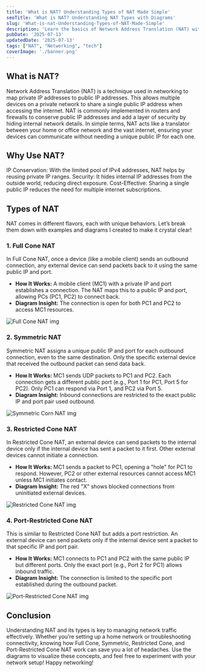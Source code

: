 ```yaml
---
title: 'What is NAT? Understanding Types of NAT Made Simple'
seoTitle: 'What is NAT? Understanding NAT Types with Diagrams'
slug: 'What-is-nat-Understanding-Types-of-NAT-Made-Simple'
description: 'Learn the basics of Network Address Translation (NAT) with this easy guide, covering its importance and four types—Full Cone, Symmetric, Restricted Cone, and Port-Restricted Cone NAT—with custom diagrams!'
pubDate: '2025-07-13'
updatedDate: '2025-07-13'
tags: ["NAT", "Networking", "tech"]
coverImage: './banner.png'
---
```


## What is NAT?
Network Address Translation (NAT) is a technique used in networking to map private IP addresses to public IP addresses. This allows multiple devices on a private network to share a single public IP address when accessing the internet. NAT is commonly implemented in routers and firewalls to conserve public IP addresses and add a layer of security by hiding internal network details.
In simple terms, NAT acts like a translator between your home or office network and the vast internet, ensuring your devices can communicate without needing a unique public IP for each one.
## Why Use NAT?

IP Conservation: With the limited pool of IPv4 addresses, NAT helps by reusing private IP ranges.
Security: It hides internal IP addresses from the outside world, reducing direct exposure.
Cost-Effective: Sharing a single public IP reduces the need for multiple internet subscriptions.

## Types of NAT
NAT comes in different flavors, each with unique behaviors. Let’s break them down with examples and diagrams I created to make it crystal clear!
### **1. Full Cone NAT**
In Full Cone NAT, once a device (like a mobile client) sends an outbound connection, any external device can send packets back to it using the same public IP and port.

- **How It Works:** A mobile client (MC1) with a private IP and port establishes a connection. The NAT maps this to a public IP and port, allowing PCs (PC1, PC2) to connect back.
- **Diagram Insight:** The connection is open for both PC1 and PC2 to access MC1 resources.

![Full Cone NAT img](https://dev-to-uploads.s3.amazonaws.com/uploads/articles/8yc5rjobsv2m5elhi828.png)

### **2. Symmetric NAT**
Symmetric NAT assigns a unique public IP and port for each outbound connection, even to the same destination. Only the specific external device that received the outbound packet can send data back.

- **How It Works:** MC1 sends UDP packets to PC1 and PC2. Each connection gets a different public port (e.g., Port 1 for PC1, Port 5 for PC2). Only PC1 can respond via Port 1, and PC2 via Port 5.
- **Diagram Insight:** Inbound connections are restricted to the exact public IP and port pair used outbound.

![Symmetric Corn NAT img](https://dev-to-uploads.s3.amazonaws.com/uploads/articles/73ygyok6xc7ngnxl8wyh.png)

### **3. Restricted Cone NAT**
In Restricted Cone NAT, an external device can send packets to the internal device only if the internal device has sent a packet to it first. Other external devices cannot initiate a connection.

- **How It Works:** MC1 sends a packet to PC1, opening a "hole" for PC1 to respond. However, PC2 or other external resources cannot access MC1 unless MC1 initiates contact.
- **Diagram Insight:** The red "X" shows blocked connections from uninitiated external devices.

![Restricted Cone NAT img](https://dev-to-uploads.s3.amazonaws.com/uploads/articles/k0hvlsaq2q9u8rf681cf.png)

### **4. Port-Restricted Cone NAT**
This is similar to Restricted Cone NAT but adds a port restriction. An external device can send packets only if the internal device sent a packet to that specific IP and port pair.

- **How It Works:** MC1 connects to PC1 and PC2 with the same public IP but different ports. Only the exact port (e.g., Port 2 for PC1) allows inbound traffic.
- **Diagram Insight:** The connection is limited to the specific port established during the outbound packet.

![Port-Restricted Cone NAT img](https://dev-to-uploads.s3.amazonaws.com/uploads/articles/rmft0ooallretxlyt5ef.png)

## Conclusion
Understanding NAT and its types is key to managing network traffic effectively. Whether you’re setting up a home network or troubleshooting connectivity, knowing how Full Cone, Symmetric, Restricted Cone, and Port-Restricted Cone NAT work can save you a lot of headaches. Use the diagrams to visualize these concepts, and feel free to experiment with your network setup!
Happy networking!